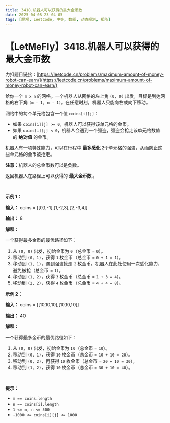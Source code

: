 ```yaml
---
title: 3418.机器人可以获得的最大金币数
date: 2025-04-08 23-04-05
tags: [题解, LeetCode, 中等, 数组, 动态规划, 矩阵]
---
```


# 【LetMeFly】3418.机器人可以获得的最大金币数

力扣题目链接：[https://leetcode.cn/problems/maximum-amount-of-money-robot-can-earn/](https://leetcode.cn/problems/maximum-amount-of-money-robot-can-earn/)

<p>给你一个 <code>m x n</code> 的网格。一个机器人从网格的左上角 <code>(0, 0)</code> 出发，目标是到达网格的右下角 <code>(m - 1, n - 1)</code>。在任意时刻，机器人只能向右或向下移动。</p>

<p>网格中的每个单元格包含一个值 <code>coins[i][j]</code>：</p>

<ul>
	<li>如果 <code>coins[i][j] &gt;= 0</code>，机器人可以获得该单元格的金币。</li>
	<li>如果 <code>coins[i][j] &lt; 0</code>，机器人会遇到一个强盗，强盗会抢走该单元格数值的&nbsp;<strong>绝对值</strong> 的金币。</li>
</ul>

<p>机器人有一项特殊能力，可以在行程中&nbsp;<strong>最多感化&nbsp;</strong>2个单元格的强盗，从而防止这些单元格的金币被抢走。</p>

<p><strong>注意：</strong>机器人的总金币数可以是负数。</p>

<p>返回机器人在路径上可以获得的&nbsp;<strong>最大金币数&nbsp;</strong>。</p>

<p>&nbsp;</p>

<p><strong class="example">示例 1：</strong></p>

<div class="example-block">
<p><strong>输入：</strong> <span class="example-io">coins = [[0,1,-1],[1,-2,3],[2,-3,4]]</span></p>

<p><strong>输出：</strong> <span class="example-io">8</span></p>

<p><strong>解释：</strong></p>

<p>一个获得最多金币的最优路径如下：</p>

<ol>
	<li>从 <code>(0, 0)</code> 出发，初始金币为 <code>0</code>（总金币 = <code>0</code>）。</li>
	<li>移动到 <code>(0, 1)</code>，获得 <code>1</code> 枚金币（总金币 = <code>0 + 1 = 1</code>）。</li>
	<li>移动到 <code>(1, 1)</code>，遇到强盗抢走 <code>2</code> 枚金币。机器人在此处使用一次感化能力，避免被抢（总金币 = <code>1</code>）。</li>
	<li>移动到 <code>(1, 2)</code>，获得 <code>3</code> 枚金币（总金币 = <code>1 + 3 = 4</code>）。</li>
	<li>移动到 <code>(2, 2)</code>，获得 <code>4</code> 枚金币（总金币 = <code>4 + 4 = 8</code>）。</li>
</ol>
</div>

<p><strong class="example">示例 2：</strong></p>

<div class="example-block">
<p><strong>输入：</strong> <span class="example-io">coins = [[10,10,10],[10,10,10]]</span></p>

<p><strong>输出：</strong> <span class="example-io">40</span></p>

<p><strong>解释：</strong></p>

<p>一个获得最多金币的最优路径如下：</p>

<ol>
	<li>从 <code>(0, 0)</code> 出发，初始金币为 <code>10</code>（总金币 = <code>10</code>）。</li>
	<li>移动到 <code>(0, 1)</code>，获得 <code>10</code> 枚金币（总金币 = <code>10 + 10 = 20</code>）。</li>
	<li>移动到 <code>(0, 2)</code>，再获得 <code>10</code> 枚金币（总金币 = <code>20 + 10 = 30</code>）。</li>
	<li>移动到 <code>(1, 2)</code>，获得 <code>10</code> 枚金币（总金币 = <code>30 + 10 = 40</code>）。</li>
</ol>
</div>

<p>&nbsp;</p>

<p><strong>提示：</strong></p>

<ul>
	<li><code>m == coins.length</code></li>
	<li><code>n == coins[i].length</code></li>
	<li><code>1 &lt;= m, n &lt;= 500</code></li>
	<li><code>-1000 &lt;= coins[i][j] &lt;= 1000</code></li>
</ul>


    